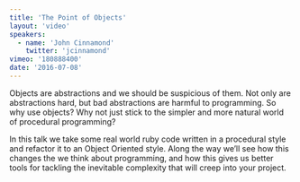 ```yaml
---
title: 'The Point of Objects'
layout: 'video'
speakers:
  - name: 'John Cinnamond'
    twitter: 'jcinnamond'
vimeo: '180888400'
date: '2016-07-08'
---
```


Objects are abstractions and we should be suspicious of them. Not only are abstractions hard, but bad abstractions are harmful to programming. So why use objects? Why not just stick to the simpler and more natural world of procedural programming?

In this talk we take some real world ruby code written in a procedural style and refactor it to an Object Oriented style. Along the way we’ll see how this changes the we think about programming, and how this gives us better tools for tackling the inevitable complexity that will creep into your project.
